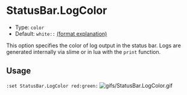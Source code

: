# StatusBar.LogColor

- Type: `color`
- Default: `white::` [(format explanation)](../colors.md)

This option specifies the color of log output in the status bar. Logs are generated internally via
slime or in lua with the `print` function.

## Usage
`:set StatusBar.LogColor red:green:`
![gifs/StatusBar.LogColor.gif](gifs/StatusBar.LogColor.gif)

